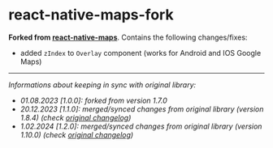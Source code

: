 # react-native-maps-fork

**Forked from [react-native-maps](https://github.com/react-native-maps/react-native-maps#readme)**. Contains the
following changes/fixes:

- added `zIndex` to `Overlay` component (works for Android and IOS Google Maps)

---

_Informations about keeping in sync with original library:_

- _01.08.2023 [1.0.0]: forked from version 1.7.0_
- _20.12.2023 [1.1.0]: merged/synced changes from original library (version 1.8.4) (check [original changelog](https://github.com/react-native-maps/react-native-maps/blob/master/CHANGELOG.md))_
- _1.02.2024 [1.2.0]: merged/synced changes from original library (version 1.10.0) (check [original changelog](https://github.com/react-native-maps/react-native-maps/blob/master/CHANGELOG.md))_
